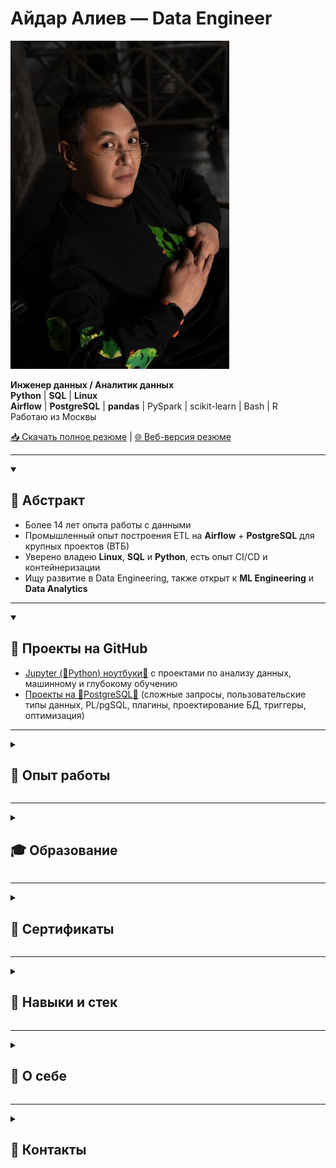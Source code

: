 # Айдар Алиев — Data Engineer

![ ](photo.jpg)

**Инженер данных / Аналитик данных**  
**Python** | **SQL** | **Linux**  
**Airflow** | **PostgreSQL** | **pandas** | PySpark | scikit-learn | Bash | R  
Работаю из Москвы

[📥 Скачать полное резюме](https://github.com/aydaraliev/CV/raw/main/CV_Aliev_data_engineer.pdf) | [🌐 Веб-версия резюме](https://инженер-данных.рф)

---

<details open>
<summary><h2>📌 Абстракт</h2></summary>

- Более 14 лет опыта работы с данными
- Промышленный опыт построения ETL на **Airflow** + **PostgreSQL** для крупных проектов (ВТБ)
- Уверено владею **Linux**, **SQL** и **Python**, есть опыт CI/CD и контейнеризации
- Ищу развитие в Data Engineering, также открыт к **ML Engineering** и **Data Analytics**

</details>

---

<details open>
<summary><h2>📂 Проекты на GitHub</h2></summary>

- [Jupyter (🐍Python) ноутбуки🔗](https://github.com/aydaraliev/data_science_course_yandex) с проектами по анализу данных, машинному и глубокому обучению
- [Проекты на 🐘PostgreSQL🔗](https://github.com/aydaraliev/SQL_for_development_course_yandex) (сложные запросы, пользовательские типы данных, PL/pgSQL, плагины, проектирование БД, триггеры, оптимизация)
</details>

---

<details>
<summary><h2>🏢 Опыт работы</h2></summary>

### Иннотех, Группа компаний
*Москва • Ноябрь 2022 — настоящее время*  
*Ведущий российский интегратор IT-решений для корпоративного сектора*  
**Разработчик ETL-процессов (Data Engineer)**

**Стек:** ETL/ELT, **Python**, **SQL**, **Airflow**, **PostgreSQL**, PL/pgSQL, Spark, git, Confluence, Maven

<details>
<summary><strong>Зона ответственности и примеры решённых задач</strong></summary>

#### Зона ответственности:
- Автоматизация ETL-процессов для проекта ВТБ на стеке **Airflow** + **PostgreSQL**.
- Рефакторинг, доработка и исправление ошибок внутренних фреймворков (**Python**, **SQL**).
- Обновление, создание новых и исправление ошибок в отчётах (**Airflow**, **PostgreSQL**, YAML, xml).
- Написание инструкций для разработчиков по алгоритмам работы с внутренними фреймворками (xml).
- Создание и регистрация .jar (Scala, Spark, Maven) модулей для загрузки больших (~100-150 Gb) таблиц в staging слой DWH команды.
- Поставка всех выполненных работ до production среды в рамках CI/CD процесса (git, sfera, Liquibase, YAML).

#### Примеры решённых задач:
- ✔ Автоматизировал обслуживание ODS слоя DWH (удаление устаревших данных), устранив необходимость в дополнительном железе (**Airflow**, **PostgreSQL**).
- ✔ Разработал DAG для ETL/ELT FDW таблиц объёмом до 700 млн строк (150 GB) в рамках DWH формирования регуляторной отчётности. Использовал PL/pgSQL процедуру, вызываемую из DAG'а **Airflow**.
- ✔ Внедрил новый этап логирования и модуль, повысив прозрачность и удобство поддержки процессов; спроектировал схему хранения логов, написал рутины на PL/pgSQL и триггеры, а также модуль **Python**.
- ✔ Создал модуль, используемый в 100+ DAG'ах **Airflow** команды; отрефакторил существующий код, применил подход DRY.
- ✔ Реализовал декоратор авторизации на **Python** с несколькими уровнями вложенности; используется ~в 90% DAG'ов команды.
</details>

### Институт молекулярной генетики, НИЦ Курчатовский институт
*Москва • Сентябрь 2020 — настоящее время*  
*Ведущий российский научный центр в области молекулярной генетики*  
**Аналитик данных / Биоинформатик**

**Стек:** **Python**, R, bash, **Linux**, tabix, vcftools, bcftools, plink2, multiprocessing, FOSS

<details>
<summary><strong>Зона ответственности и примеры решённых задач</strong></summary>

#### Зона ответственности:
- Обработка больших массивов биомедицинских данных (50–60 млн строк) в **Linux**-среде (**pandas**, multiprocessing, bash, CLI утилиты).
- Прунинг, импутация и анализ данных о мутациях с использованием **Python** и специализированных утилит.
- Интеграция C/C++ инструментов (tabix, vcftools, bcftools и др.) в пайплайны на **Python** и R.
- Автоматизация процессов, аналитические отчёты, контроль качества данных.

#### Примеры решённых задач:
- ✔ Спроектировал и оптимизировал пайплайн для анализа 50+ млн записей на **Python** и bash в **Linux**, реализовал многопоточность.
- ✔ Интегрировал C++ утилиты, ускорив расчёты с ~36 часов до ~5 часов при обработке VCF-файлов до 150 GB.
- ✔ Интегрировал расчёт статистик для анализа мутаций, связанных с ОНМК.
- ✔ Разработал систему автоматизированных отчётов (bash + R), снижающую ошибки первого рода.
</details>

---

### Департамент здравоохранения города Москвы
*Москва • Август 2021 — Ноябрь 2022*  
*Крупнейшая медицинская организация, управляющая цифровыми сервисами и данными здравоохранения Москвы*  
**Аналитик данных**

**Стек:** ETL/ELT, **Python**, **SQL**, ClickHouse, **Airflow**, **pandas**, openpyxl, requests, matplotlib, seaborn

<details>
<summary><strong>Зона ответственности и примеры решённых задач</strong></summary>

#### Зона ответственности:
- Автоматизация загрузки и обработки данных из ЕМИАС и S3 в DWH на ClickHouse **SQL** (**Airflow**).
- Разработка управленческих отчётов и дашбордов (**pandas**, ClickHouse **SQL**, matplotlib, seaborn).
- Расчёт метрик эффективности для медицинских учреждений.
- Автоматизация обновления справочников и поддержка ad-hoc аналитики.

#### Примеры решённых задач:
- ✔ Автоматизировал ETL плоских файлов до 20 Гб в ClickHouse, обеспечив стабильные обновления (**Airflow**).
- ✔ Автоматизировал ежедневные отчёты по KPI, освободив ~25 часов/неделю (**pandas**, **Airflow**, openpyxl).
- ✔ Автоматизировал ведение справочников адресов, сэкономив ~5 часов/неделю.
- ✔ Создал пайплайн контроля качества витрин данных, сократив подготовку на ~7 часов.
</details>

---

### Работа в лабораториях, преподавание
*Москва / Новая Зеландия / Амстердам / Бишкек • Август 2011 — Сентябрь 2020*  
*Исследовательская и образовательная деятельность в международных лабораториях и вузах*  
**Биоинформатик (ETL/ELT-пайплайны, анализ данных, моделирование, преподавание)**

**Стек:** **Python**, Bash, R, Java, **Linux**, C/C++ build tools, scikit-learn, multiprocessing, FOSS

<details>
<summary><strong>Зона ответственности и примеры решённых задач</strong></summary>

#### Зона ответственности:
- Моделирование и анализ биологических данных с использованием **Python**, Java, R и Bash.
- Разработка и поддержка аналитических пайплайнов (**Linux**, **pandas**, seaborn, scikit-learn, multiprocessing).
- Преподавание основ **Python** и анализа данных студентам.
- Интеграция CLI-утилит (C/C++/Fortran/R) в существующие пайплайны.

#### Примеры решённых задач:
- ✔ Смоделировал изменения в человеческом геноме при расселении людей по Океании (Massey University, New Zealand).
- ✔ Обучил >60 студентов основам **Python** (АУЦА, Бишкек).
- ✔ Автоматизировал обработку сложных данных с помощью CLI-утилит и скриптов.
- ✔ Создал модель биореактора для переработки дихлорметана.
- ✔ Участвовал в международных коллаборациях с современными методами статистики и визуализации.
</details>

</details>

---

<details>
<summary><h2>🎓 Образование</h2></summary>

| Год  | Учебное заведение                          | Специальность и квалификация                  |
|------|-------------------------------------------|----------------------------------------------|
| 2014 | Massey University, Новая Зеландия         | Master in Computational Biology              |
| 2011 | МГУ им. М.В. Ломоносова (ФФМ)             | Лечебное дело (врач)                         |
| 2011 | МГУ им. М.В. Ломоносова (ВМиК)            | Разработчик (доп. квалификация)              |
</details>

---

<details>
<summary><h2>🏅 Сертификаты</h2></summary>

- **2024** — **SQL** для разработчиков (Яндекс Практикум)
- **2023** — Специалист по Data Science (Яндекс Практикум)
- **2020** — **Python** and Flask Bootcamp (Udemy)
- **2018** — Data Science Math Skills, Statistics with R, OOP in Java, REST APIs, Linear Algebra, Calculus (Coursera/edX/Stanford)
</details>

---

<details>
<summary><h2>🔨 Навыки и стек</h2></summary>

- **Языки:** **Python**, **SQL**, R, Java
- **Модули Python:** multiprocessing, os, requests, json
- **Базы данных и хранилища:** **PostgreSQL**, ClickHouse, S3
- **ETL и Workflow:** **Airflow**, Cron, Prefect 2, PySpark, Spark
- **Анализ данных:** **pandas**, matplotlib, seaborn, scikit-learn, Jupyter, Excel
- **API и Web:** REST, Flask, requests, json
- **DevOps:** git, Docker, CI/CD
- **ОС:** **Linux** (Ubuntu, Tuxedo OS), Windows, MacOS
</details>

---

<details>
<summary><h2>💬 О себе</h2></summary>

- Учился программировать на ВМиК МГУ параллельно с дипломом врача (ФФМ МГУ).
- После выпуска занимался сначала биоинформатикой, затем полностью перешёл в ETL и Data Engineering.
- Уверенно владею **Python** и **SQL**. Стремлюсь углубить свои знания при помощи онлайн обучения.
- Имею 3 года промышленного опыта разработки ETL процессов (**Airflow**, **pandas**, **PostgreSQL**, ClickHouse).
- Сторонник непрерывного обучения. Сейчас прохожу курс по инженерии данных на Яндекс Практикум. Поступил в магистратуру ВШЭ по инженерии данных (обучение онлайн).
- Слежу за новостями в области Data Science через подписку на medium.
- Изучал основы теории игр и эволюционные вычисления в Universiteit van Amsterdam и Vrije Universiteit (Амстердам).
- Анализировал структурированные данные и моделировал биологические системы.
- Преподавал **Python** и основы анализа данных студентам.
- Уверенно работаю в командной строке **Linux**, пишу скрипты на bash.
- Открыт к предложениям Data Engineer, ML Engineer и Data Analyst.
</details>

---

<details>
<summary><h2>📲 Контакты</h2></summary>

<div align="center">

### 🌐 Веб-версия резюме: [**инженер-данных.рф**](https://инженер-данных.рф)

<img src="./qr.png" width="50%">

[📥 Скачать полное резюме (PDF)](https://github.com/aydaraliev/CV/raw/main/CV_Aliev_data_engineer.pdf)

</div>
</details>

